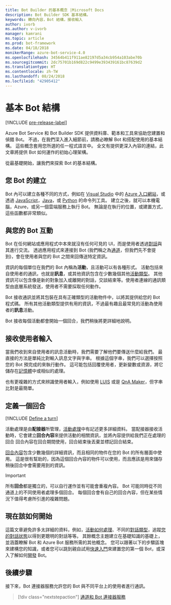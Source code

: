 ```yaml
---
title: Bot Builder 的基本概念 |Microsoft Docs
description: Bot Builder SDK 基本結構。
keywords: 轉向內容，Bot 結構，接收輸入
author: ivorb
ms.author: v-ivorb
manager: kamrani
ms.topic: article
ms.prod: bot-framework
ms.date: 04/18/2018
monikerRange: azure-bot-service-4.0
ms.openlocfilehash: 34564b411f911ae82197d5a34cb954a103abe70b
ms.sourcegitcommit: 2dc75701b169d822c9499e393439161bc87639d2
ms.translationtype: HT
ms.contentlocale: zh-TW
ms.lasthandoff: 08/24/2018
ms.locfileid: "42905412"
---
```

# <a name="basic-bot-structure"></a>基本 Bot 結構

[!INCLUDE [pre-release-label](../includes/pre-release-label.md)]

Azure Bot Service 和 Bot Builder SDK 提供資料庫、範本和工具來協助您建置和偵錯 Bot。 不過，在我們深入進入細節前，請務必瞭解 Bot 和搭配使用的基本結構。 這些概念套用您所選的任一程式語言中。 全文有提供更深入內容的連結，此文章將提供 Bot 如何運作的初始心理架構。

從最基礎開始，讓我們來探索 Bot 的基本結構。

## <a name="creation-of-your-bot"></a>您 Bot 的建立

Bot 內可以建立各種不同的方式，例如在 [Visual Studio](~/dotnet/bot-builder-dotnet-sdk-quickstart.md) 中的 [Azure 入口網站](~/bot-service-quickstart.md)，或透過 [JavaScript](~/javascript/bot-builder-javascript-quickstart.md)，[Java](~/java/bot-builder-java-quickstart.md)，或 [Python](~/python/bot-builder-python-quickstart.md) 的命令列工具。 建立之後，就可以本機電腦，Azure，或另一個雲端服務上執行 Bot。 無論是在執行的位置，或建置方式，這些函數都非常類似。

## <a name="interaction-with-your-bot"></a>與您的 Bot 互動

Bot 在任何網站或應用程式中本來就沒有任何可見的 UI，而是使用者透過[對話](~/v4sdk/bot-concepts.md#activities-and-conversations)與其進行交流。 透過應用程式來連接到 Bot (我們稱之為[通道](~/v4sdk/bot-concepts.md)，但我們先不會提到)，會在使用者與您的 Bot 之間來回傳送特定資訊。

資訊的每個單位在我們的 Bot 內稱為**活動**，且活動可以有各種形式。 活動包括來自使用者的通訊，也就是**訊息**，或其他資訊包含在少數幾個其他[活動類型](~/bot-service-activities-entities.md)。 其他資訊可以包含像是新的對象加入或離開的對話，交談結束等。使用者連線的通訊類型由底層系統發送，使用者不需要採取任何動作。

Bot 接收通訊並將其包裝在具有正確類型的活動物件中，以將其提供給您的 Bot 程式碼。 所有其他活動類型提供有用的資訊，不過最有趣且最常見的活動為使用者的**訊息**活動。

Bot 接收每個活動都會開始一個回合，我們稍後將更詳細地說明。

## <a name="receiving-user-input"></a>接收使用者輸入

當我們收到來自使用者的訊息活動時，我們需要了解他們要傳送什麼給我們。 最直接的方法是單純比對輸入訊息文字與字串。 根據這個字串，我們可以選擇按照您的 Bot 預完成的來執行動作。 這可能包括回覆使用者，更新變數或資源，將它儲存在[記憶體](~/v4sdk/bot-builder-storage-concept.md)中或相似的處理。

也有更複雜的方式來辨識使用者輸入，例如使用 [LUIS](~/v4sdk/bot-builder-concept-luis.md) 或是 [QnA Maker](~/v4sdk/bot-builder-howto-qna.md)，但字串比對是最簡單。

## <a name="defining-a-turn"></a>定義一個回合

[!INCLUDE [Define a turn](~/includes/snippet-definition-turn.md)]

活動處理是由**配接器**所管理，[活動處理](~/v4sdk/bot-builder-concept-activity-processing.md)中有記述更多詳細資料。 當配接器接收活動時，它會建立**回合內容**來提供活動的相關資訊，並將內容提供給我們正在處理的回合 回合內容在回合期間使用，回合結束後丟棄並標記回合結束。

[回合內容](~/v4sdk/bot-builder-concept-activity-processing.md#turn-context)包含少數幾個的詳細資訊，而且相同的物件在您的 Bot 的所有層面中使用。 這是很有幫助的，因為這個回合內容的物件可以使用，而且應該是用來儲存稍後回合中會需要用到的資訊。

> [!IMPORTANT]
> 所有**回合**都是獨立的，可以自行運作並有可能會重複內容。 Bot 可能同時從不同通道上的不同使用者處理多個回合。 每個回合會有自己的回合內容，但在某些情況下值得考慮所引進的複雜問題。

## <a name="where-to-go-from-here"></a>現在該如何開始

這篇文章避免許多太詳細的資料，例如，[活動如何處理](~/v4sdk/bot-builder-concept-activity-processing.md)、不同的[對話類型](~/v4sdk/bot-builder-conversations.md)，追蹤[您的對話狀態](~/v4sdk/bot-builder-storage-concept.md)以得到更聰明的對話等等。 其餘概念主題建立在基礎知識的基礎上，並涵蓋瞭解 Bot 和 Azure Bot 服務所需的其他概念。 您可以跟著以下的步驟區塊來建構您的知識，或者您可以跳到親自試用[快速入門](~/bot-service-quickstart.md)來建置您的第一個 Bot，或深入了解如何[開發](~/v4sdk/bot-builder-howto-send-messages.md) Bot。

## <a name="next-steps"></a>後續步驟

接下來，Bot 連接器服務允許您的 Bot 與不同平台上的使用者進行通訊。

> [!div class="nextstepaction"]
> [通道和 Bot 連接器服務](~/v4sdk/bot-concepts.md)

